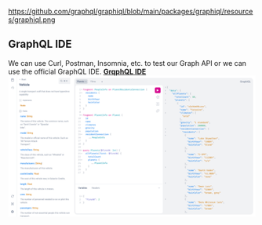 https://github.com/graphql/graphiql/blob/main/packages/graphiql/resources/graphiql.png

## GraphQL IDE

We can use Curl, Postman, Insomnia, etc. to test our Graph API or we can use the official GraphQL IDE.
**[GrqphQL IDE](https://github.com/graphql/graphiql)**
**![GrqphQL IDE](https://github.com/graphql/graphiql/blob/main/packages/graphiql/resources/graphiql.png)**

